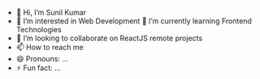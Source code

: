 - 👋 Hi, I’m Sunil Kumar
- 👀 I’m interested in Web Development
   🌱 I’m currently learning Frontend Technologies
- 💞️ I’m looking to collaborate on ReactJS remote projects
- 📫 How to reach me 
- 😄 Pronouns: ...
- ⚡ Fun fact: ...

<!---
Tupaki023/Tupaki023 is a ✨ special ✨ repository because its `README.md` (this file) appears on your GitHub profile.
You can click the Preview link to take a look at your changes.
--->
